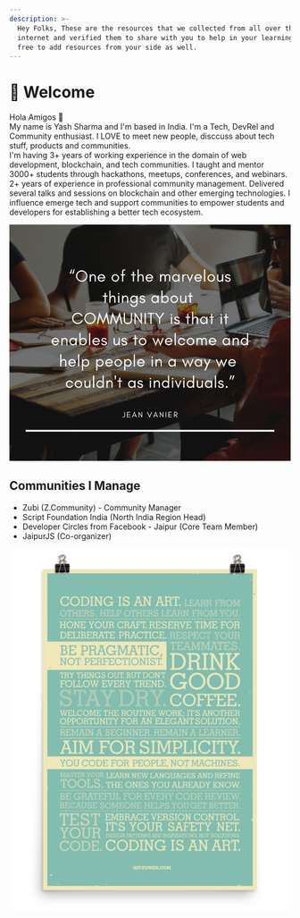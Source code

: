 ```yaml
---
description: >-
  Hey Folks, These are the resources that we collected from all over the
  internet and verified them to share with you to help in your learning. Feel
  free to add resources from your side as well.
---
```


# 👋 Welcome

Hola Amigos 👋  
My name is Yash Sharma and I'm based in India. I'm a Tech, DevRel and Community enthusiast. I LOVE to meet new people, disccuss about tech stuff, products and communities.  
I'm having 3+ years of working experience in the domain of web development, blockchain, and tech communities. I taught and mentor 3000+ students through hackathons, meetups, conferences, and webinars. 2+ years of experience in professional community management. Delivered several talks and sessions on blockchain and other emerging technologies. I influence emerge tech and support communities to empower students and developers for establishing a better tech ecosystem.  


![](.gitbook/assets/modern-photo-events-and-education-facebook-post.png)

## Communities I Manage

* Zubi \(Z.Community\) - Community Manager
* Script Foundation India \(North India Region Head\)
* Developer Circles from Facebook - Jaipur \(Core Team Member\)
* JaipurJS \(Co-organizer\)

![Developer&apos;s Manifesto](.gitbook/assets/ezgif.com-webp-to-png.png)

